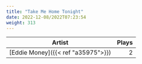 ```yaml
---
title: "Take Me Home Tonight"
date: 2022-12-08/2022T07:23:54
weight: 313
---
```




 Artist | Plays 
----- | -----:
[Eddie Money]({{< ref "a35975">}}) | 2
